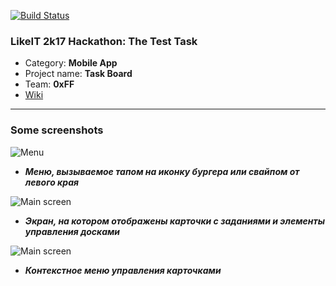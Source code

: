 [![Build Status](https://travis-ci.org/vldmkr/likeit-test-task.svg?branch=master)](https://travis-ci.org/vldmkr/likeit-test-task)
### LikeIT 2k17 Hackathon: The Test Task 
* Category: **Mobile App**
* Project name: **Task Board**
* Team: **0xFF**
* [Wiki](https://github.com/vldmkr/likeit-test-task/wiki)


***

### Some screenshots


![Menu](https://pp.userapi.com/c637424/v637424067/3f17d/fj6EMDfWGVk.jpg)

* _**Меню, вызываемое тапом на иконку бургера или свайпом от левого края**_


![Main screen](https://pp.userapi.com/c837435/v837435539/3234f/0DHhih6FGps.jpg)

* _**Экран, на котором отображены карточки с заданиями и элементы управления досками**_

![Main screen](https://pp.userapi.com/c837435/v837435539/32359/sAUfvvUVpzU.jpg)

* _**Контекстное меню управления карточками**_

